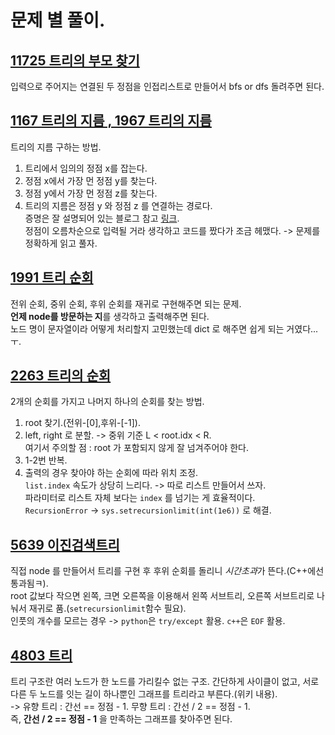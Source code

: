 # 문제 별 풀이.

## [11725 트리의 부모 찾기](./11725_트리의부모찾기.py)
입력으로 주어지는 연결된 두 정점을 인접리스트로 만들어서 bfs or dfs 돌려주면 된다. 

## [1167 트리의 지름 , 1967 트리의 지름](./1167_트리의지름.py)
트리의 지름 구하는 방법.  
1. 트리에서 임의의 정점 x를 잡는다.  
2. 정점 x에서 가장 먼 정점 y를 찾는다.  
3. 정점 y에서 가장 먼 정점 z를 찾는다.  
4. 트리의 지름은 정점 y 와 정점 z 를 연결하는 경로다.  
증명은 잘 설명되어 있는 블로그 참고 [링크](https://blog.myungwoo.kr/112).  
정점이 오름차순으로 입력될 거라 생각하고 코드를 짰다가 조금 헤맸다. -> 문제를 정확하게 읽고 풀자.  

## [1991 트리 순회](./1991_트리순회.py)
전위 순회, 중위 순회, 후위 순회를 재귀로 구현해주면 되는 문제.  
**언제 node를 방문하는 지**를 생각하고 출력해주면 된다.  
노드 명이 문자열이라 어떻게 처리할지 고민했는데 dict 로 해주면 쉽게 되는 거였다...ㅜ.  

## [2263 트리의 순회](./2263_트리의순회.py)
2개의 순회를 가지고 나머지 하나의 순회를 찾는 방법.  
1. root 찾기.(전위-[0],후위-[-1]).  
2. left, right 로 분할. -> 중위 기준 L < root.idx < R.  
여기서 주의할 점 : root 가 포함되지 않게 잘 넘겨주어야 한다.  
3. 1-2번 반복.  
4. 출력의 경우 찾아야 하는 순회에 따라 위치 조정.  
`list.index` 속도가 상당히 느리다. -> 따로 리스트 만들어서 쓰자.  
파라미터로 리스트 자체 보다는 `index` 를 넘기는 게 효율적이다.  
`RecursionError` -> `sys.setrecursionlimit(int(1e6))` 로 해결.  

## [5639 이진검색트리](./5639_이진검색트리.py)
직접 node 를 만들어서 트리를 구현 후 후위 순회를 돌리니 *시간초과*가 뜬다.(C++에선 통과됨ㅋ).  
root 값보다 작으면 왼쪽, 크면 오른쪽을 이용해서 왼쪽 서브트리, 오른쪽 서브트리로 나눠서 재귀로 품.(`setrecursionlimit`함수 필요).  
인풋의 개수를 모르는 경우 -> `python`은 `try/except` 활용. `c++`은 `EOF` 활용.  

## [4803 트리](./4803_트리.py)
트리 구조란 여러 노드가 한 노드를 가리킬수 없는 구조. 간단하게 사이클이 없고, 서로 다른 두 노드를 잇는 길이 하나뿐인 그래프를 트리라고 부른다.(위키 내용).  
-> 유향 트리 : 간선 == 정점 - 1. 무향 트리 : 간선 / 2 == 정점 - 1.  
즉, **간선 / 2 == 정점 - 1** 을 만족하는 그래프를 찾아주면 된다.  
